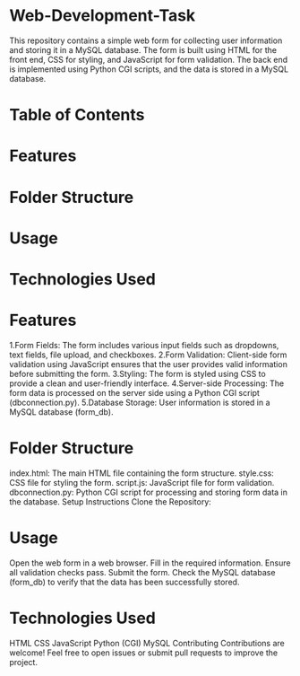 # Web-Development-Task

This repository contains a simple web form for collecting user information and storing it in a MySQL database. The form is built using HTML for the front end, CSS for styling, and JavaScript for form validation. The back end is implemented using Python CGI scripts, and the data is stored in a MySQL database.

# Table of Contents
# Features
# Folder Structure
# Usage
# Technologies Used

# Features
1.Form Fields: The form includes various input fields such as dropdowns, text fields, file upload, and checkboxes.
2.Form Validation: Client-side form validation using JavaScript ensures that the user provides valid information before submitting the form.
3.Styling: The form is styled using CSS to provide a clean and user-friendly interface.
4.Server-side Processing: The form data is processed on the server side using a Python CGI script (dbconnection.py).
5.Database Storage: User information is stored in a MySQL database (form_db).

# Folder Structure
index.html: The main HTML file containing the form structure.
style.css: CSS file for styling the form.
script.js: JavaScript file for form validation.
dbconnection.py: Python CGI script for processing and storing form data in the database.
Setup Instructions
Clone the Repository:

# Usage
Open the web form in a web browser.
Fill in the required information.
Ensure all validation checks pass.
Submit the form.
Check the MySQL database (form_db) to verify that the data has been successfully stored.

# Technologies Used
HTML
CSS
JavaScript
Python (CGI)
MySQL
Contributing
Contributions are welcome! Feel free to open issues or submit pull requests to improve the project.
